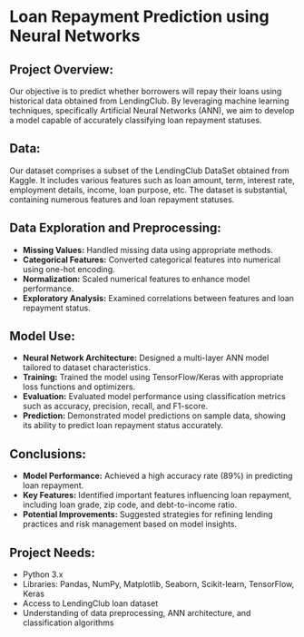 # Loan Repayment Prediction using Neural Networks

## Project Overview:
Our objective is to predict whether borrowers will repay their loans using historical data obtained from LendingClub. By leveraging machine learning techniques, specifically Artificial Neural Networks (ANN), we aim to develop a model capable of accurately classifying loan repayment statuses.
  
## Data:
Our dataset comprises a subset of the LendingClub DataSet obtained from Kaggle. It includes various features such as loan amount, term, interest rate, employment details, income, loan purpose, etc. The dataset is substantial, containing numerous features and loan repayment statuses.

## Data Exploration and Preprocessing:
* **Missing Values:** Handled missing data using appropriate methods.
* **Categorical Features:** Converted categorical features into numerical using one-hot encoding.
* **Normalization:** Scaled numerical features to enhance model performance.
* **Exploratory Analysis:** Examined correlations between features and loan repayment status.

## Model Use:
* **Neural Network Architecture:** Designed a multi-layer ANN model tailored to dataset characteristics.
* **Training:** Trained the model using TensorFlow/Keras with appropriate loss functions and optimizers.
* **Evaluation:** Evaluated model performance using classification metrics such as accuracy, precision, recall, and F1-score.
* **Prediction:** Demonstrated model predictions on sample data, showing its ability to predict loan repayment status accurately.

## Conclusions:
* **Model Performance:** Achieved a high accuracy rate (89%) in predicting loan repayment.
* **Key Features:** Identified important features influencing loan repayment, including loan grade, zip code, and debt-to-income ratio.
* **Potential Improvements:** Suggested strategies for refining lending practices and risk management based on model insights.

## Project Needs:
* Python 3.x
* Libraries: Pandas, NumPy, Matplotlib, Seaborn, Scikit-learn, TensorFlow, Keras
* Access to LendingClub loan dataset
* Understanding of data preprocessing, ANN architecture, and classification algorithms
